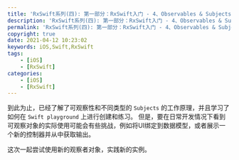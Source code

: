 ```yaml
---
title: 'RxSwift系列(四): 第一部分：RxSwift入门 - 4、Observables & Subjects 练习'
description: 'RxSwift系列(四): 第一部分：RxSwift入门 - 4、Observables & Subjects 练习'
permalink: 'RxSwift系列(四): 第一部分：RxSwift入门 - 4、Observables & Subjects 练习'
copyright: true
date: 2021-04-12 10:23:02
keywords: iOS,Swift,RxSwift
tags:
    - [iOS]
    - [RxSwift]
categories:
    - [iOS]
    - [RxSwift]
---
```


到此为止，已经了解了可观察性和不同类型的 `Subjects` 的工作原理，并且学习了如何在 `Swift playground` 上进行创建和练习。
但是，要在日常开发情况下看到可观察对象的实际使用可能会有些挑战，例如将UI绑定到数据模型，或者展示一个新的控制器并从中获取输出。

这次一起尝试使用新的观察者对象，实践新的实例。

